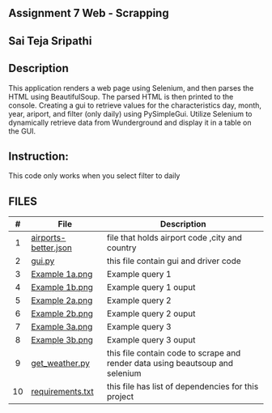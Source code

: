 ## Assignment 7   Web - Scrapping

## Sai Teja Sripathi

## Description

This application renders a web page using Selenium, and then parses the HTML using BeautifulSoup. The parsed HTML is then printed to the console. Creating a gui to retrieve values for the characteristics day, month, year, ariport, and filter (only daily) using PySimpleGui. Utilize Selenium to dynamically retrieve data from Wunderground and display it in a table on the GUI.

## Instruction: 
This code only works when you select filter to daily

## FILES
|   #   | File            | Description                                        |
| :---: | --------------- | -------------------------------------------------- |
|   1   | [airports-better.json](https://github.com/saisri07/4883-software-tools-sripathi/blob/main/Assignments/A07/airports-better.json)| file that holds airport code ,city and country |
|   2   |    [gui.py](https://github.com/saisri07/4883-software-tools-sripathi/blob/main/Assignments/A07/gui.py)           |this file contain gui and driver code|
|   3   |    [Example 1a.png](https://github.com/saisri07/4883-software-tools-sripathi/blob/main/Assignments/A07/Example%201a.png)  |Example query 1
|   4   |    [Example 1b.png](https://github.com/saisri07/4883-software-tools-sripathi/blob/main/Assignments/A07/Example%201b.png)   |Example query 1 ouput
|   5   |    [Example 2a.png](https://github.com/saisri07/4883-software-tools-sripathi/blob/main/Assignments/A07/Example%202a.png)   |Example query 2
|   6   |    [Example 2b.png](https://github.com/saisri07/4883-software-tools-sripathi/blob/main/Assignments/A07/Example%202b.png)   |Example query 2 ouput
|   7   |    [Example 3a.png](https://github.com/saisri07/4883-software-tools-sripathi/blob/main/Assignments/A07/Example%203a.png)   |Example query 3
|   8   |    [Example 3b.png](https://github.com/saisri07/4883-software-tools-sripathi/blob/main/Assignments/A07/Example%203b.png)   |Example query 3 ouput
|   9   |  [get_weather.py](https://github.com/saisri07/4883-software-tools-sripathi/blob/main/Assignments/A07/get_weather.py)     | this file contain code to scrape and render data using beautsoup and selenium    |
|   10  | [requirements.txt](https://github.com/saisri07/4883-software-tools-sripathi/blob/main/Assignments/A07/requirements.txt)    | this file has list of dependencies for this project |

